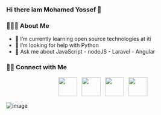 ### Hi there iam Mohamed Yossef 👋


<h3> 👨🏻‍💻 About Me </h3>

- 🌱 I’m currently learning open source technologies at iti 
- 🤔 I’m looking for help with Python 
- 💬 Ask me about JavaScript - nodeJS - Laravel - Angular



<h3> 🤝🏻 Connect with Me </h3>

<p align="center">
&nbsp; <a href="https://twitter.com/mohamed73337862" target="_blank" rel="noopener noreferrer"><img src="https://img.icons8.com/plasticine/100/000000/twitter.png" width="50" /></a>  
&nbsp; <a href="https://www.instagram.com/m.yossef.m.y/" target="_blank" rel="noopener noreferrer"><img src="https://img.icons8.com/plasticine/100/000000/instagram-new.png" width="50" /></a>  
&nbsp; <a href="https://www.linkedin.com/in/mohamed-yossef-188818110/" target="_blank" rel="noopener noreferrer"><img src="https://img.icons8.com/plasticine/100/000000/linkedin.png" width="50" /></a>
&nbsp; <a href="mailto:13mohamed.yossef@gmail.com" target="_blank" rel="noopener noreferrer"><img src="https://img.icons8.com/plasticine/100/000000/gmail.png"  width="50" /></a>
</p>

<p align="left"> <img src="https://komarev.com/ghpvc/?username=Mohamedyousef44&label=Profile%20views&color=0e75b6&style=flat" alt="image" /> </p>
